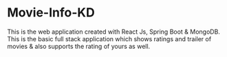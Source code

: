 # Movie-Info-KD
This is the web application created with React Js, Spring Boot &amp; MongoDB. This is the basic full stack application which shows ratings and trailer of movies &amp; also supports the rating of yours as well.
